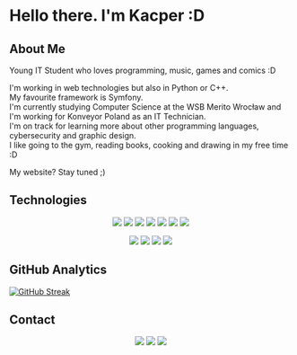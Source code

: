 # Hello there. I'm Kacper :D

## About Me

Young IT Student who loves programming, music, games and comics :D

I'm working in web technologies but also in Python or C++.\
My favourite framework is Symfony.\
I'm currently studying Computer Science at the WSB Merito Wrocław and I'm working for Konveyor Poland as an IT Technician.\
I'm on track for learning more about other programming languages, cybersecurity and graphic design.\
I like going to the gym, reading books, cooking and drawing in my free time :D

My website? Stay tuned ;)


## Technologies


<p align="center">
<img src="https://img.shields.io/badge/PYTHON-32ad4b?style=for-the-badge&logo=python&logoColor=ffffff&logoSize=30px"/>
<img src="https://img.shields.io/badge/C%2B%2B-4d8dc9?style=for-the-badge&logo=c%2B%2B&logoColor=ffffff&logoSize=30px"/>
<img src="https://img.shields.io/badge/JAVASCRIPT-f0e918?style=for-the-badge&logoSize=30px&logo=javascript&logoColor=030302"/>
<img src="https://img.shields.io/badge/HTML5-ff7105?style=for-the-badge&logo=html5&logoColor=ffffff&logoSize=30px"/>
<img src="https://img.shields.io/badge/CSS-2ae85d?style=for-the-badge&logo=css3&logoColor=ffffff&logoSize=30px"/>
<img src="https://img.shields.io/badge/SYMFONY-40734e?style=for-the-badge&logo=symfony&logoColor=ffffff&logoSize=30px"/>
<img src="https://img.shields.io/badge/MYSQL-3d5ff5?style=for-the-badge&logo=mysql&logoColor=ffffff&logoSize=30px"/>
</p>
<p align="center">
<img src="https://img.shields.io/badge/GIT-ff1428?style=for-the-badge&logo=git&logoColor=ffffff&logoSize=30px"/>
<img src="https://img.shields.io/badge/GITHUB-242426?style=for-the-badge&logo=github&logoColor=ffffff&logoSize=30px"/>
<img src="https://img.shields.io/badge/VISUAL%20STUDIO%20CODE-3838f5?style=for-the-badge&logo=visual-studio-code&logoColor=ffffff&logoSize=30px/">
<img src="https://img.shields.io/badge/PHOTOSHOP-272a73?style=for-the-badge&logo=adobe-photoshop&logoColor=ffffff&logoSize=30px"/>
</p>


## GitHub Analytics


[![GitHub Streak](https://streak-stats.demolab.com?user=Panelinio&theme=shadow-blue)](https://git.io/streak-stats)


## Contact


<p align="center">
<a href="https://www.linkedin.com/in/kacper-twardowski-a7b0a42a3/"><img src="https://img.shields.io/badge/-Kacper%20Twardowski-0077B5?style=for-the-badge&logo=Linkedin&logoColor=white&logoSize=30px"/></a>
<a href="mailto:kacper.tw150@gmail.xom"><img src="https://img.shields.io/badge/-kacper.tw150@gmail.com-D14836?style=for-the-badge&logo=Gmail&logoColor=white&logoSize=30px"/></a>
<a href="https://instagram.com/kassper_inst"><img src="https://img.shields.io/badge/-@kassper_inst-E4405F?style=for-the-badge&logo=Instagram&logoColor=white&logoSize=30px"/></a>
</p>

